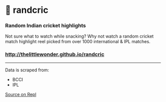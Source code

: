 # 🏏 randcric

### Random Indian cricket highlights
Not sure what to watch while snacking? Why not watch a random cricket match highlight reel picked from over 1000 international & IPL matches.
### http://thelittlewonder.github.io/randcric
---
Data is scraped from:
- BCCI
- IPL

[Source on Repl](https://repl.it/@thelittlewonder/randcric)
